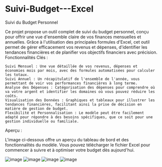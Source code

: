 # Suivi-Budget---Excel

Suivi du Budget Personnel

Ce projet propose un outil complet de suivi du budget personnel, conçu pour offrir une vue d'ensemble claire de vos finances mensuelles et annuelles. Grâce à l'utilisation des principales formules d'Excel, cet outil permet de gérer efficacement vos revenus et dépenses, d'identifier les tendances financières et de planifier vos objectifs financiers avec précision.
Fonctionnalités Clés :

    Suivi Mensuel : Une vue détaillée de vos revenus, dépenses et économies mois par mois, avec des formules automatisées pour calculer les totaux.
    Suivi Annuel : Un récapitulatif de l'ensemble de l'année, vous permettant de voir vos performances financières à long terme.
    Analyse des Dépenses : Catégorisation des dépenses pour comprendre où va votre argent et identifier les domaines où vous pouvez réduire les coûts.
    Visualisation des Données : Graphiques et tableaux pour illustrer les tendances financières, facilitant ainsi la prise de décision en matière de gestion de budget.
    Flexibilité et Personnalisation : Le modèle peut être facilement adapté pour répondre à des besoins spécifiques, que ce soit pour une gestion individuelle ou familiale.

Aperçu :

L'image ci-dessous offre un aperçu du tableau de bord et des fonctionnalités du modèle. Vous pouvez télécharger le fichier Excel pour commencer à suivre et à optimiser votre budget dès aujourd'hui.

![image](https://github.com/user-attachments/assets/27b06b03-ce25-444f-ba01-e765fa7c2113)
![image](https://github.com/user-attachments/assets/93c377fe-605e-4cdf-b107-e165d7e96770)
![image](https://github.com/user-attachments/assets/a14ce91f-5022-4e42-bebb-2b4a182c64d2)
![image](https://github.com/user-attachments/assets/9e256b4e-3137-4cda-9259-cb9290174645)


